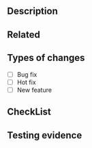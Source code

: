 ## Description

<!--- detail -->

## Related

## Types of changes
- [ ] Bug fix
- [ ] Hot fix
- [ ] New feature

## CheckList

## Testing evidence

